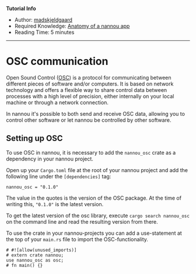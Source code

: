 **Tutorial Info**

- Author: [madskjeldgaard](https://madskjeldgaard.dk)
- Required Knowledge: [Anatomy of a nannou app](/tutorials/basics/anatomy-of-a-nannou-app.md)
- Reading Time: 5 minutes
---

# OSC communication

Open Sound Control ([OSC](http://http://opensoundcontrol.org/)) is a protocol for communicating between different pieces of software and/or computers. It is based on network technology and offers a flexible way to share control data between processes with a high level of precision, either internally on your local machine or through a network connection.

In nannou it's possible to both send and receive OSC data, allowing you to control other software or let nannou be controlled by other software.

## Setting up OSC
To use OSC in nannou, it is necessary to add the `nannou_osc` crate as a dependency in your nannou project.

Open up your `Cargo.toml` file at the root of your nannou project and add the following line under the `[dependencies]` tag:

`nannou_osc = "0.1.0"`

The value in the quotes is the version of the OSC package. At the time of writing this, `"0.1.0"` is the latest version.

To get the latest version of the osc library, execute `cargo search nannou_osc` on the command line and read the resulting version from there.

To use the crate in your nannou-projects you can add a use-statement at the top of your `main.rs` file to import the OSC-functionality.
```rust,no_run
# #![allow(unused_imports)]
# extern crate nannou;
use nannou_osc as osc;
# fn main() {}
```

